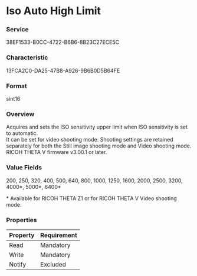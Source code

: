 # Iso Auto High Limit

### Service

38EF1533-B0CC-4722-B6B6-8B23C27ECE5C

### Characteristic

13FCA2C0-DA25-47B8-A926-9B6B0D5B64FE

### Format

sint16

### Overview

Acquires and sets the ISO sensitivity upper limit when ISO sensitivity is set to automatic.  
It can be set for video shooting mode. Shooting settings are retained separately for both the Still image shooting mode and Video shooting mode.  
RICOH THETA V firmware v3.00.1 or later.

### Value Fields

200, 250, 320, 400, 500, 640, 800, 1000, 1250, 1600, 2000, 2500, 3200, 4000\*, 5000\*, 6400\*

\* Available for RICOH THETA Z1 or for RICOH THETA V Video shooting mode.

### Properties

| Property | Requirement |
|:--|:--|
| Read | Mandatory |
| Write | Mandatory |
| Notify | Excluded |
